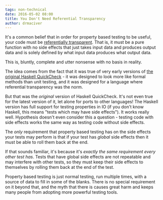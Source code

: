 ```yaml
---
tags: non-technical
date: 2016-05-02 08:00
title: You Don't Need Referential Transparency
author: drmaciver
---
```


It's a common belief that in order for property based testing to be useful, your code must be [referentially transparent](https://en.wikipedia.org/wiki/Referential_transparency). That is, it must be a pure function with no side effects that just takes input data and produces output data and is solely defined by what input data produces what output data.

This is, bluntly, complete and utter nonsense with no basis in reality.

<!--more-->


The idea comes from the fact that it was true of very early versions of [the original Haskell QuickCheck](https://hackage.haskell.org/package/QuickCheck) - it was designed to look more like formal methods than unit testing, and it was designed for a language where referential transparency was the norm.

But that was the *original* version of Haskell QuickCheck. It's not even true for the latest version of it, let alone for ports to other languages! The Haskell version has full support for testing properties in IO (if you don't know Haskell, this means "tests which may have side effects"). It works really well. Hypothesis doesn't even consider this a question - testing code with side effects works the same way as testing code without side effects.

The *only* requirement that property based testing has on the side effects your tests may perform is that if your test has *global* side effects then it must be able to roll them back at the end.

If that sounds familiar, it's because it's *exactly the same requirement every other test has*. Tests that have global side effects are not repeatable and may interfere with other tests, so they must keep their side effects to themselves by rolling them back at the end of the test.

Property based testing is just normal testing, run multiple times, with a source of data to fill in some of the blanks. There is no special requirement on it beyond that, and the myth that there is causes great harm and keeps many people from adopting more powerful testing tools.
